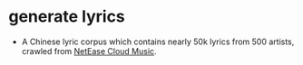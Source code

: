 # generate lyrics

- A Chinese lyric corpus which contains nearly 50k lyrics from 500 artists, crawled from [NetEase Cloud Music](http://music.163.com/).

